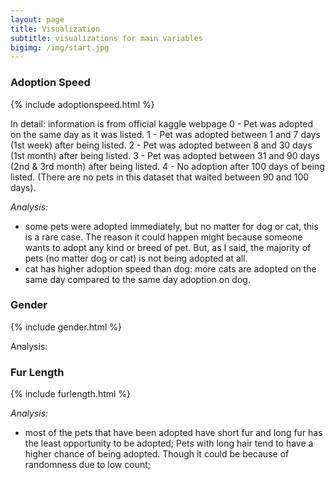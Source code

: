 ```yaml
---
layout: page
title: Visualization
subtitle: visualizations for main variables
bigimg: /img/start.jpg
---
```


### Adoption Speed

{% include adoptionspeed.html %}

In detail: information is from official kaggle webpage
0 - Pet was adopted on the same day as it was listed. 
1 - Pet was adopted between 1 and 7 days (1st week) after being listed. 
2 - Pet was adopted between 8 and 30 days (1st month) after being listed. 
3 - Pet was adopted between 31 and 90 days (2nd & 3rd month) after being listed. 
4 - No adoption after 100 days of being listed. (There are no pets in this dataset that waited between 90 and 100 days).

*Analysis:* 
 * some pets were adopted immediately, but no matter for dog or cat, this is a rare case. The reason it could happen might because someone wants to adopt any kind or breed of pet. But, as I said, the majority of pets (no matter dog or cat) is not being adopted at all.
 * cat has higher adoption speed than dog: more cats are adopted on the same day compared to the same day adoption on dog.


### Gender

{% include gender.html %}

Analysis: 


### Fur Length

{% include furlength.html %}

*Analysis:*
 * most of the pets that have been adopted have short fur and long fur has the least opportunity to be adopted; Pets with long hair tend to have a higher chance of being adopted. Though it could be because of randomness due to low count;

